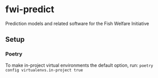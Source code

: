# fwi-predict
Prediction models and related software for the Fish Welfare Initiative


## Setup

### Poetry

To make in-project virtual environments the default option, run:
`poetry config virtualenvs.in-project true`